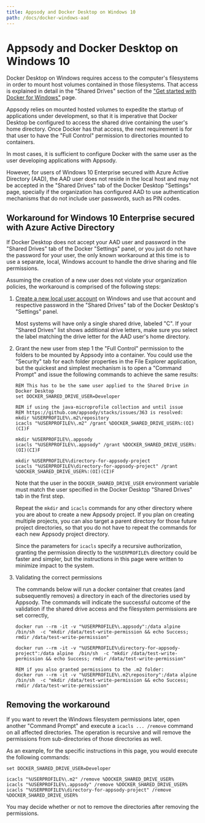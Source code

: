 ```yaml
---
title: Appsody and Docker Desktop on Windows 10
path: /docs/docker-windows-aad
---
```


# Appsody and Docker Desktop on Windows 10

Docker Desktop on Windows requires access to the computer's filesystems in order to mount host volumes contained in those filesystems. That access is explained in detail in the "Shared Drives" section of the ["Get started with Docker for Windows"](https://docs.docker.com/docker-for-windows/) page.

Appsody relies on mounted hosted volumes to expedite the startup of applications under development, so that it is imperative that Docker Desktop be configured to access the shared drive containing the user's home directory. Once Docker has that access, the next requirement is for that user to have the "Full Control" permission to directories mounted to containers.

In most cases, it is sufficient to configure Docker with the same user as the user developing applications with Appsody.

However, for users of Windows 10 Enterprise secured with Azure Active Directory (AAD), the AAD user does not reside in the local host and may not be accepted in the "Shared Drives" tab of the Docker Desktop "Settings" page, specially if the organization has configured AAD to use authentication mechanisms that do not include user passwords, such as PIN codes.

## Workaround for Windows 10 Enterprise secured with Azure Active Directory

If Docker Desktop does not accept your AAD user and password in the "Shared Drives" tab of the Docker "Settings" panel, or you just do not have the password for your user, the only known workaround at this time is to use a separate, local, Windows account to handle the drive sharing and file permissions.

Assuming the creation of a new user does not violate your organization policies, the workaround is comprised of the following steps:

1. [Create a new local user account](https://support.microsoft.com/en-us/help/4026923/windows-10-create-a-local-user-or-administrator-account
) on Windows and use that account and respective password in the "Shared Drives" tab of the Docker Desktop's "Settings" panel.

   Most systems will have only a single shared drive, labeled "C". If your "Shared Drives" list shows additional drive letters, make sure you select the label matching the drive letter for the AAD user's home directory.

1. Grant the new user from step 1 the "Full Control" permission to the folders to be mounted by Appsody into a container. You could use the "Security" tab for each folder properties in the File Explorer application, but the quickest and simplest mechanism is to open a "Command Prompt" and issue the following commands to achieve the same results:

    ```
    REM This has to be the same user applied to the Shared Drive in Docker Desktop
    set DOCKER_SHARED_DRIVE_USER=Developer

    REM if using the java-microprofile collection and until issue 
    REM https://github.com/appsody/stacks/issues/363 is resolved:
    mkdir %USERPROFILE%\.m2\repository
    icacls "%USERPROFILE%\.m2" /grant %DOCKER_SHARED_DRIVE_USER%:(OI)(CI)F
    
    mkdir %USERPROFILE%\.appsody
    icacls "%USERPROFILE%\.appsody" /grant %DOCKER_SHARED_DRIVE_USER%:(OI)(CI)F
    
    mkdir %USERPROFILE%\directory-for-appsody-project
    icacls "%USERPROFILE%\directory-for-appsody-project" /grant %DOCKER_SHARED_DRIVE_USER%:(OI)(CI)F
    ```

    Note that the user in the `DOCKER_SHARED_DRIVE_USER` environment variable must match the user specified in the Docker Desktop "Shared Drives" tab in the first step. 

    Repeat the `mkdir` and `icacls` commands for any other directory where you are about to create a new Appsody project. If you plan on creating multiple projects, you can also target a parent directory for those future project directories, so that you do not have to repeat the commands for each new Appsody project directory.

    Since the parameters for `icacls` specify a recursive authorization, granting the permission directly to the `%USERPROFILE%` directory could be faster and simpler, but the instructions in this page were written to minimize impact to the system.

1. Validating the correct permissions

   The commands below will run a docker container that creates (and subsequently removes) a directory in each of the directories used by Appsody. The commands will indicate the successful outcome of the validation if the shared drive access and the filesystem permissions are set correctly, 

    ```
    docker run --rm -it -v "%USERPROFILE%\.appsody":/data alpine  /bin/sh  -c "mkdir /data/test-write-permission && echo Success; rmdir /data/test-write-permission"

    docker run --rm -it -v "%USERPROFILE%\directory-for-appsody-project":/data alpine  /bin/sh  -c "mkdir /data/test-write-permission && echo Success; rmdir /data/test-write-permission"

    REM if you also granted permissions to the .m2 folder:
    docker run --rm -it -v "%USERPROFILE%\.m2\repository":/data alpine  /bin/sh  -c "mkdir /data/test-write-permission && echo Success; rmdir /data/test-write-permission"
    
    ```

    
## Removing the workaround

If you want to revert the Windows filesystem permissions later, open another "Command Prompt" and execute a `icacls ... /remove` command on all affected directories. The operation is recursive and will remove the permissions from sub-directories of those directories as well.

As an example, for the specific instructions in this page, you would execute the following commands:

```
set DOCKER_SHARED_DRIVE_USER=Developer

icacls "%USERPROFILE%\.m2" /remove %DOCKER_SHARED_DRIVE_USER%
icacls "%USERPROFILE%\.appsody" /remove %DOCKER_SHARED_DRIVE_USER%
icacls "%USERPROFILE%\directory-for-appsody-project" /remove %DOCKER_SHARED_DRIVE_USER%
```

You may decide whether or not to remove the directories after removing the permissions.
